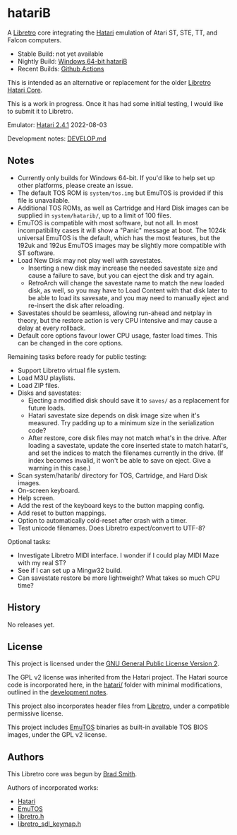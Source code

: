 # hatariB

A [Libretro](https://www.libretro.com/) core integrating the [Hatari](https://hatari.tuxfamily.org/) emulation of Atari ST, STE, TT, and Falcon computers.

* Stable Build: not yet available
* Nightly Build: [Windows 64-bit hatariB](https://nightly.link/bbbradsmith/hatariB/workflows/win64/main)
* Recent Builds: [Github Actions](https://github.com/bbbradsmith/hatariB/actions)

This is intended as an alternative or replacement for the older [Libretro Hatari Core](https://github.com/libretro/hatari).

This is a work in progress. Once it has had some initial testing, I would like to submit it to Libretro.

Emulator: [Hatari 2.4.1](https://git.tuxfamily.org/hatari/hatari.git/tag/?id=v2.4.1) 2022-08-03

Development notes: [DEVELOP.md](DEVELOP.md)

## Notes

* Currently only builds for Windows 64-bit. If you'd like to help set up other platforms, please create an issue.
* The default TOS ROM is `system/tos.img` but EmuTOS is provided if this file is unavailable.
* Additional TOS ROMs, as well as Cartridge and Hard Disk images can be supplied in `system/hatarib/`, up to a limit of 100 files.
* EmuTOS is compatible with most software, but not all. In most incompatibility cases it will show a "Panic" message at boot. The 1024k universal EmuTOS is the default, which has the most features, but the 192uk and 192us EmuTOS images may be slightly more compatible with ST software.
* Load New Disk may not play well with savestates.
  * Inserting a new disk may increase the needed savestate size and cause a failure to save, but you can eject the disk and try again.
  * RetroArch will change the savestate name to match the new loaded disk, as well, so you may have to Load Content with that disk later to be able to load its savesate, and you may need to manually eject and re-insert the disk after reloading.
* Savestates should be seamless, allowing run-ahead and netplay in theory, but the restore action is very CPU intensive and may cause a delay at every rollback.
* Default core options favour lower CPU usage, faster load times. This can be changed in the core options.

Remaining tasks before ready for public testing:
* Support Libretro virtual file system.
* Load M3U playlists.
* Load ZIP files.
* Disks and savestates:
  * Ejecting a modified disk should save it to `saves/` as a replacement for future loads.
  * Hatari savestate size depends on disk image size when it's measured. Try padding up to a minimum size in the serialization code?
  * After restore, core disk files may not match what's in the drive. After loading a savestate, update the core inserted state to match hatari's, and set the indices to match the filenames currently in the drive. (If index becomes invalid, it won't be able to save on eject. Give a warning in this case.)
* Scan system/hatarib/ directory for TOS, Cartridge, and Hard Disk images.
* On-screen keyboard.
* Help screen.
* Add the rest of the keyboard keys to the button mapping config.
* Add reset to button mappings.
* Option to automatically cold-reset after crash with a timer.
* Test unicode filenames. Does Libretro expect/convert to UTF-8?

Optional tasks:
* Investigate Libretro MIDI interface. I wonder if I could play MIDI Maze with my real ST?
* See if I can set up a Mingw32 build.
* Can savestate restore be more lightweight? What takes so much CPU time?

## History

No releases yet.

## License

This project is licensed under the [GNU General Public License Version 2](LICENSE).

The GPL v2 license was inherited from the Hatari project. The Hatari source code is incorporated here, in the [hatari/](hatari/) folder with minimal modifications, outlined in the [development notes](DEVELOP.md).

This project also incorporates header files from [Libretro](https://github.com/libretro/), under a compatible permissive license.

This project includes [EmuTOS](https://emutos.sourceforge.io/) binaries as built-in available TOS BIOS images, under the GPL v2 license.

## Authors

This Libretro core was begun by [Brad Smith](https://github.com/bbbradsmith).

Authors of incorporated works:
* [Hatari](hatari/doc/authors.txt)
* [EmuTOS](https://raw.githubusercontent.com/emutos/emutos/master/doc/authors.txt)
* [libretro.h](https://github.com/libretro/libretro-common/blob/7edbfaf17baffa1b8a00231762aa7ead809711b5/include/libretro.h)
* [libretro_sdl_keymap.h](https://github.com/libretro/RetroArch/blob/b4143882245edd737c7e7c522b25e32f8d1f64ad/input/input_keymaps.c#L607)
